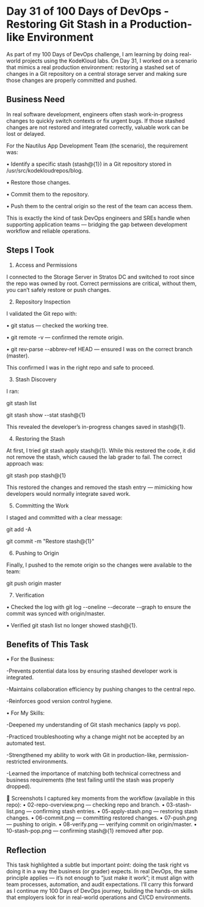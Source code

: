 # Day 31 of 100 Days of DevOps - Restoring Git Stash in a Production-like Environment
As part of my 100 Days of DevOps challenge, I am learning by doing real-world projects using the KodeKloud labs. On Day 31, I worked on a scenario that mimics a real production environment: restoring a stashed set of changes in a Git repository on a central storage server and making sure those changes are properly committed and pushed.

## Business Need
In real software development, engineers often stash work-in-progress changes to quickly switch contexts or fix urgent bugs. If those stashed changes are not restored and integrated correctly, valuable work can be lost or delayed.

For the Nautilus App Development Team (the scenario), the requirement was:

•	Identify a specific stash (stash@{1}) in a Git repository stored in /usr/src/kodekloudrepos/blog.

•	Restore those changes.

•	Commit them to the repository.

•	Push them to the central origin so the rest of the team can access them.

This is exactly the kind of task DevOps engineers and SREs handle when supporting application teams — bridging the gap between development workflow and reliable operations.

## Steps I Took
1. Access and Permissions

I connected to the Storage Server in Stratos DC and switched to root since the repo was owned by root. Correct permissions are critical, without them, you can’t safely restore or push changes.

2. Repository Inspection

I validated the Git repo with:

•	git status — checked the working tree.

•	git remote -v — confirmed the remote origin.

•	git rev-parse --abbrev-ref HEAD — ensured I was on the correct branch (master).

This confirmed I was in the right repo and safe to proceed.

3. Stash Discovery

I ran:

git stash list

git stash show --stat stash@{1}

This revealed the developer’s in-progress changes saved in stash@{1}.

4. Restoring the Stash

At first, I tried git stash apply stash@{1}. While this restored the code, it did not remove the stash, which caused the lab grader to fail. The correct approach was:

git stash pop stash@{1}

This restored the changes and removed the stash entry — mimicking how developers would normally integrate saved work.

5. Committing the Work

I staged and committed with a clear message:

git add -A

git commit -m "Restore stash@{1}"

6. Pushing to Origin

Finally, I pushed to the remote origin so the changes were available to the team:

git push origin master

7. Verification

•	Checked the log with git log --oneline --decorate --graph to ensure the commit was synced with origin/master.

•	Verified git stash list no longer showed stash@{1}.

## Benefits of This Task
•	For the Business:

-Prevents potential data loss by ensuring stashed developer work is integrated.

-Maintains collaboration efficiency by pushing changes to the central repo.

-Reinforces good version control hygiene.

•	For My Skills:

-Deepened my understanding of Git stash mechanics (apply vs pop).

-Practiced troubleshooting why a change might not be accepted by an automated test.

-Strengthened my ability to work with Git in production-like, permission-restricted environments.

-Learned the importance of matching both technical correctness and business requirements (the test failing until the stash was properly dropped).

📸 Screenshots
I captured key moments from the workflow (available in this repo):
•	02-repo-overview.png — checking repo and branch.
•	03-stash-list.png — confirming stash entries.
•	05-apply-stash.png — restoring stash changes.
•	06-commit.png — committing restored changes.
•	07-push.png — pushing to origin.
•	08-verify.png — verifying commit on origin/master.
•	10-stash-pop.png — confirming stash@{1} removed after pop.

## Reflection
This task highlighted a subtle but important point: doing the task right vs doing it in a way the business (or grader) expects.
In real DevOps, the same principle applies — it’s not enough to “just make it work”; it must align with team processes, automation, and audit expectations.
I’ll carry this forward as I continue my 100 Days of DevOps journey, building the hands-on skills that employers look for in real-world operations and CI/CD environments.
